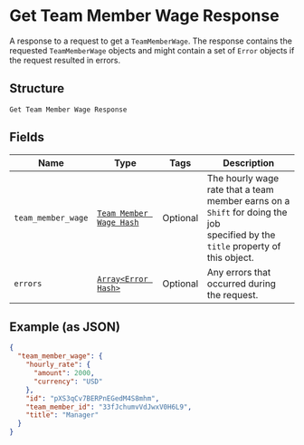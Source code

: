 
# Get Team Member Wage Response

A response to a request to get a `TeamMemberWage`. The response contains
the requested `TeamMemberWage` objects and might contain a set of `Error` objects if
the request resulted in errors.

## Structure

`Get Team Member Wage Response`

## Fields

| Name | Type | Tags | Description |
|  --- | --- | --- | --- |
| `team_member_wage` | [`Team Member Wage Hash`](/doc/models/team-member-wage.md) | Optional | The hourly wage rate that a team member earns on a `Shift` for doing the job<br>specified by the `title` property of this object. |
| `errors` | [`Array<Error Hash>`](/doc/models/error.md) | Optional | Any errors that occurred during the request. |

## Example (as JSON)

```json
{
  "team_member_wage": {
    "hourly_rate": {
      "amount": 2000,
      "currency": "USD"
    },
    "id": "pXS3qCv7BERPnEGedM4S8mhm",
    "team_member_id": "33fJchumvVdJwxV0H6L9",
    "title": "Manager"
  }
}
```

